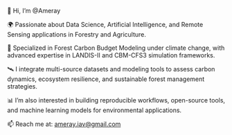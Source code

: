 👋 Hi, I’m @Ameray

🌍 Passionate about Data Science, Artificial Intelligence, and Remote Sensing applications in Forestry and Agriculture.

🌱 Specialized in Forest Carbon Budget Modeling under climate change, with advanced expertise in LANDIS-II and CBM-CFS3 simulation frameworks.

🛰️ I integrate multi-source datasets and modeling tools to assess carbon dynamics, ecosystem resilience, and sustainable forest management strategies.

📊 I’m also interested in building reproducible workflows, open-source tools, and machine learning models for environmental applications.

📫 Reach me at: ameray.iav@gmail.com


<!---
Ameray/Ameray is a ✨ special ✨ repository because its `README.md` (this file) appears on your GitHub profile.
You can click the Preview link to take a look at your changes.
--->
